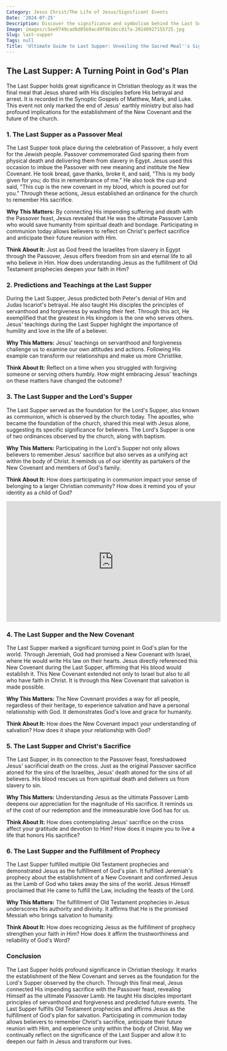 ```yaml
---
Category: Jesus Christ/The Life of Jesus/Significant Events
Date: '2024-07-25'
Description: Discover the significance and symbolism behind the Last Supper in this insightful article. Uncover the historical and religious aspects of this iconic event.
Image: images/c5ee9749cad8d05b9acd9f8b16cc81fa-20240927155725.jpg
Slug: last-supper
Tags: null
Title: 'Ultimate Guide to Last Supper: Unveiling the Sacred Meal''s Significance'
---
```


## The Last Supper: A Turning Point in God's Plan

The Last Supper holds great significance in Christian theology as it was the final meal that Jesus shared with His disciples before His betrayal and arrest. It is recorded in the Synoptic Gospels of Matthew, Mark, and Luke. This event not only marked the end of Jesus' earthly ministry but also had profound implications for the establishment of the New Covenant and the future of the church.

### 1. The Last Supper as a Passover Meal

The Last Supper took place during the celebration of Passover, a holy event for the Jewish people. Passover commemorated God sparing them from physical death and delivering them from slavery in Egypt. Jesus used this occasion to imbue the Passover with new meaning and institute the New Covenant. He took bread, gave thanks, broke it, and said, "This is my body given for you; do this in remembrance of me." He also took the cup and said, "This cup is the new covenant in my blood, which is poured out for you." Through these actions, Jesus established an ordinance for the church to remember His sacrifice.

**Why This Matters:** By connecting His impending suffering and death with the Passover feast, Jesus revealed that He was the ultimate Passover Lamb who would save humanity from spiritual death and bondage. Participating in communion today allows believers to reflect on Christ's perfect sacrifice and anticipate their future reunion with Him.

**Think About It:** Just as God freed the Israelites from slavery in Egypt through the Passover, Jesus offers freedom from sin and eternal life to all who believe in Him. How does understanding Jesus as the fulfillment of Old Testament prophecies deepen your faith in Him?

### 2. Predictions and Teachings at the Last Supper

During the Last Supper, Jesus predicted both Peter's denial of Him and Judas Iscariot's betrayal. He also taught His disciples the principles of servanthood and forgiveness by washing their feet. Through this act, He exemplified that the greatest in His kingdom is the one who serves others. Jesus' teachings during the Last Supper highlight the importance of humility and love in the life of a believer.

**Why This Matters:** Jesus' teachings on servanthood and forgiveness challenge us to examine our own attitudes and actions. Following His example can transform our relationships and make us more Christlike.

**Think About It:** Reflect on a time when you struggled with forgiving someone or serving others humbly. How might embracing Jesus' teachings on these matters have changed the outcome?

### 3. The Last Supper and the Lord's Supper

The Last Supper served as the foundation for the Lord's Supper, also known as communion, which is observed by the church today. The apostles, who became the foundation of the church, shared this meal with Jesus alone, suggesting its specific significance for believers. The Lord's Supper is one of two ordinances observed by the church, along with baptism.

**Why This Matters:** Participating in the Lord's Supper not only allows believers to remember Jesus' sacrifice but also serves as a unifying act within the body of Christ. It reminds us of our identity as partakers of the New Covenant and members of God's family.

**Think About It:** How does participating in communion impact your sense of belonging to a larger Christian community? How does it remind you of your identity as a child of God?


<iframe width="560" height="315" src="https://www.youtube.com/embed/SigoALSS1R8" frameborder="0" allow="autoplay; encrypted-media" allowfullscreen></iframe>


### 4. The Last Supper and the New Covenant

The Last Supper marked a significant turning point in God's plan for the world. Through Jeremiah, God had promised a New Covenant with Israel, where He would write His law on their hearts. Jesus directly referenced this New Covenant during the Last Supper, affirming that His blood would establish it. This New Covenant extended not only to Israel but also to all who have faith in Christ. It is through this New Covenant that salvation is made possible.

**Why This Matters:** The New Covenant provides a way for all people, regardless of their heritage, to experience salvation and have a personal relationship with God. It demonstrates God's love and grace for humanity.

**Think About It:** How does the New Covenant impact your understanding of salvation? How does it shape your relationship with God?

### 5. The Last Supper and Christ's Sacrifice

The Last Supper, in its connection to the Passover feast, foreshadowed Jesus' sacrificial death on the cross. Just as the original Passover sacrifice atoned for the sins of the Israelites, Jesus' death atoned for the sins of all believers. His blood rescues us from spiritual death and delivers us from slavery to sin.

**Why This Matters:** Understanding Jesus as the ultimate Passover Lamb deepens our appreciation for the magnitude of His sacrifice. It reminds us of the cost of our redemption and the immeasurable love God has for us.

**Think About It:** How does contemplating Jesus' sacrifice on the cross affect your gratitude and devotion to Him? How does it inspire you to live a life that honors His sacrifice?

### 6. The Last Supper and the Fulfillment of Prophecy

The Last Supper fulfilled multiple Old Testament prophecies and demonstrated Jesus as the fulfillment of God's plan. It fulfilled Jeremiah's prophecy about the establishment of a New Covenant and confirmed Jesus as the Lamb of God who takes away the sins of the world. Jesus Himself proclaimed that He came to fulfill the Law, including the feasts of the Lord.

**Why This Matters:** The fulfillment of Old Testament prophecies in Jesus underscores His authority and divinity. It affirms that He is the promised Messiah who brings salvation to humanity.

**Think About It:** How does recognizing Jesus as the fulfillment of prophecy strengthen your faith in Him? How does it affirm the trustworthiness and reliability of God's Word?

### Conclusion

The Last Supper holds profound significance in Christian theology. It marks the establishment of the New Covenant and serves as the foundation for the Lord's Supper observed by the church. Through this final meal, Jesus connected His impending sacrifice with the Passover feast, revealing Himself as the ultimate Passover Lamb. He taught His disciples important principles of servanthood and forgiveness and predicted future events. The Last Supper fulfills Old Testament prophecies and affirms Jesus as the fulfillment of God's plan for salvation. Participating in communion today allows believers to remember Christ's sacrifice, anticipate their future reunion with Him, and experience unity within the body of Christ. May we continually reflect on the significance of the Last Supper and allow it to deepen our faith in Jesus and transform our lives.